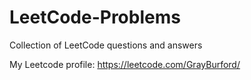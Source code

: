 # LeetCode-Problems
Collection of LeetCode questions and answers

My Leetcode profile:
https://leetcode.com/GrayBurford/
